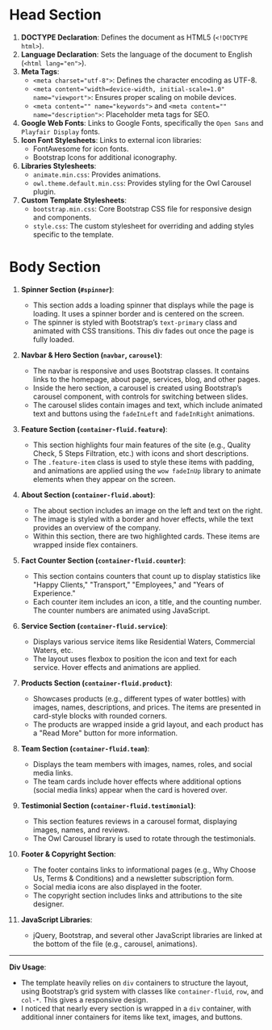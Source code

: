 # Head Section

1. **DOCTYPE Declaration**: Defines the document as HTML5 (`<!DOCTYPE html>`).
2. **Language Declaration**: Sets the language of the document to English (`<html lang="en">`).
3. **Meta Tags**:
    - `<meta charset="utf-8">`: Defines the character encoding as UTF-8.
    - `<meta content="width=device-width, initial-scale=1.0" name="viewport">`: Ensures proper scaling on mobile devices.
    - `<meta content="" name="keywords">` and `<meta content="" name="description">`: Placeholder meta tags for SEO.
4. **Google Web Fonts**: Links to Google Fonts, specifically the `Open Sans` and `Playfair Display` fonts.
5. **Icon Font Stylesheets**: Links to external icon libraries:
    - FontAwesome for icon fonts.
    - Bootstrap Icons for additional iconography.
6. **Libraries Stylesheets**:
    - `animate.min.css`: Provides animations.
    - `owl.theme.default.min.css`: Provides styling for the Owl Carousel plugin.
7. **Custom Template Stylesheets**:
    - `bootstrap.min.css`: Core Bootstrap CSS file for responsive design and components.
    - `style.css`: The custom stylesheet for overriding and adding styles specific to the template.

# Body Section

1. **Spinner Section (`#spinner`)**: 
    - This section adds a loading spinner that displays while the page is loading. It uses a spinner border and is centered on the screen.
    - The spinner is styled with Bootstrap’s `text-primary` class and animated with CSS transitions. This div fades out once the page is fully loaded.
    
2. **Navbar & Hero Section (`navbar`, `carousel`)**:
    - The navbar is responsive and uses Bootstrap classes. It contains links to the homepage, about page, services, blog, and other pages.
    - Inside the hero section, a carousel is created using Bootstrap’s carousel component, with controls for switching between slides.
    - The carousel slides contain images and text, which include animated text and buttons using the `fadeInLeft` and `fadeInRight` animations.
    
3. **Feature Section (`container-fluid.feature`)**:
    - This section highlights four main features of the site (e.g., Quality Check, 5 Steps Filtration, etc.) with icons and short descriptions. 
    - The `.feature-item` class is used to style these items with padding, and animations are applied using the `wow fadeInUp` library to animate elements when they appear on the screen.

4. **About Section (`container-fluid.about`)**:
    - The about section includes an image on the left and text on the right.
    - The image is styled with a border and hover effects, while the text provides an overview of the company.
    - Within this section, there are two highlighted cards. These items are wrapped inside flex containers.

5. **Fact Counter Section (`container-fluid.counter`)**:
    - This section contains counters that count up to display statistics like "Happy Clients," "Transport," "Employees," and "Years of Experience."
    - Each counter item includes an icon, a title, and the counting number. The counter numbers are animated using JavaScript.

6. **Service Section (`container-fluid.service`)**:
    - Displays various service items like Residential Waters, Commercial Waters, etc. 
    - The layout uses flexbox to position the icon and text for each service. Hover effects and animations are applied.

7. **Products Section (`container-fluid.product`)**:
    - Showcases products (e.g., different types of water bottles) with images, names, descriptions, and prices. The items are presented in card-style blocks with rounded corners.
    - The products are wrapped inside a grid layout, and each product has a "Read More" button for more information.

8. **Team Section (`container-fluid.team`)**:
    - Displays the team members with images, names, roles, and social media links.
    - The team cards include hover effects where additional options (social media links) appear when the card is hovered over.

9. **Testimonial Section (`container-fluid.testimonial`)**:
    - This section features reviews in a carousel format, displaying images, names, and reviews.
    - The Owl Carousel library is used to rotate through the testimonials.

10. **Footer & Copyright Section**:
    - The footer contains links to informational pages (e.g., Why Choose Us, Terms & Conditions) and a newsletter subscription form.
    - Social media icons are also displayed in the footer.
    - The copyright section includes links and attributions to the site designer.
    
11. **JavaScript Libraries**:
    - jQuery, Bootstrap, and several other JavaScript libraries are linked at the bottom of the file (e.g., carousel, animations).

---

**Div Usage**:
- The template heavily relies on `div` containers to structure the layout, using Bootstrap’s grid system with classes like `container-fluid`, `row`, and `col-*`. This gives a responsive design.
- I noticed that nearly every section is wrapped in a `div` container, with additional inner containers for items like text, images, and buttons. 